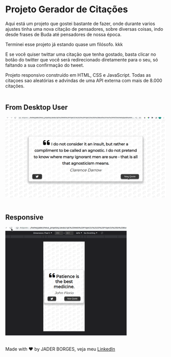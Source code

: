 # Projeto Gerador de Citações

Aqui está um projeto que gostei bastante de fazer, onde durante varios ajustes tinha uma nova citação de pensadores, sobre diversas coisas, indo desde frases de Buda até pensadores de nossa época.

Terminei esse projeto já estando quase um filósofo. kkk 

E se você quiser twittar uma citação que tenha gostado, basta clicar no botão do twitter que você será redirecionado diretamente para o seu, só faltando a sua confirmação do tweet.

Projeto responsivo construído em HTML, CSS e JavaScript. Todas as citaçoes sao aleatórias e advindas de uma API externa com mais de 8.000 citações.
<br>
<br>

## From Desktop User
<img src="./images/fromDesktopUser.gif" style="zoom:50%">
<br>
<br>

## Responsive
<img src="./images/responsive.gif" style="zoom:50%">
<br>
<br>

Made with :heart: by JADER BORGES, veja meu <a href="https://www.linkedin.com/in/jader-borges-3191a522a/">LinkedIn</a>